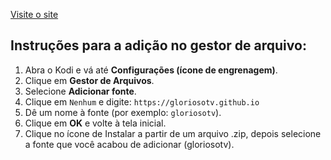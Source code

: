 [Visite o site](https://gloriosotv.github.io/)

## Instruções para a adição no gestor de arquivo:

1. Abra o Kodi e vá até **Configurações (ícone de engrenagem)**.
2. Clique em **Gestor de Arquivos**.
3. Selecione **Adicionar fonte**.
4. Clique em `Nenhum` e digite: `https://gloriosotv.github.io`
5. Dê um nome à fonte (por exemplo: `gloriosotv`).
6. Clique em **OK** e volte à tela inicial.
7. Clique no ícone de Instalar a partir de um arquivo .zip, depois selecione a fonte que você acabou de adicionar (gloriosotv).
